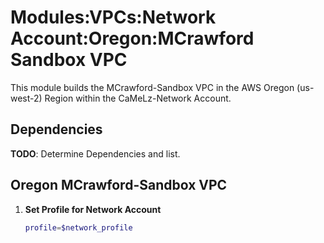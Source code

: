 # Modules:VPCs:Network Account:Oregon:MCrawford Sandbox VPC

This module builds the MCrawford-Sandbox VPC in the AWS Oregon (us-west-2) Region within the CaMeLz-Network Account.

## Dependencies

**TODO**: Determine Dependencies and list.

## Oregon MCrawford-Sandbox VPC

1. **Set Profile for Network Account**

    ```bash
    profile=$network_profile
    ```
